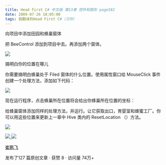```yaml
---
title: Head First C# 中文版 第13章 控件和图形 page582
date: 2009-07-26 18:05:00
tags: 我翻译的Head First C#（习作）
---
```

向项目中添加田园和蜂巢窗体

  

把  BeeControl  添加到项目中去。再添加两个窗体。

  

![](https://p-blog.csdn.net/images/p_blog_csdn_net/cuipengfei1/EntryImages/20090726/2009-07-26_17-49-21.jpg)

搞明白你的位置在哪儿

  

你需要搞明白蜂巢处于  Filed  窗体的什么位置。使用属性窗口给  MouseClick  事件创建一个处理方法，添加如下代码：

  

![](https://p-blog.csdn.net/images/p_blog_csdn_net/cuipengfei1/EntryImages/20090726/2009-07-26_17-55-49.jpg)

现在运行程序，点击蜂巢所在位置将会给出你蜂巢所在位置的坐标：

  

给蜂巢窗体添加同样的处理方法，并运行。让它获取出口，育婴室和蜂蜜工厂。你可以用这些位置来更新上一章中  Hive  类内的  ResetLocation
（）方法。

  

![](https://p-blog.csdn.net/images/p_blog_csdn_net/cuipengfei1/EntryImages/20090726/2009-07-26_18-01-06.jpg)



[ ![](https://profile.csdnimg.cn/5/2/5/3_cuipengfei1)
![](https://g.csdnimg.cn/static/user-reg-year/1x/11.png)
](https://blog.csdn.net/cuipengfei1)

[ 崔鹏飞 ](https://blog.csdn.net/cuipengfei1)

发布了127 篇原创文章  ·  获赞 8  ·  访问量 74万+

